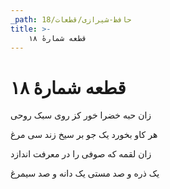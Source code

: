 ```yaml
---
_path: حافظ-شیرازی/قطعات/18
title: >-
    قطعه شمارهٔ ۱۸
---
```

# قطعه شمارهٔ ۱۸

<div class="b" id="bn1"><div class="m1"><p>زان حبه خضرا خور کز روی سبک روحی</p></div>
<div class="m2"><p>هر کاو بخورد یک جو بر سیخ زند سی مرغ</p></div></div>
<div class="b" id="bn2"><div class="m1"><p>زان لقمه که صوفی را در معرفت اندازد</p></div>
<div class="m2"><p>یک ذره و صد مستی یک دانه و صد سیمرغ</p></div></div>
